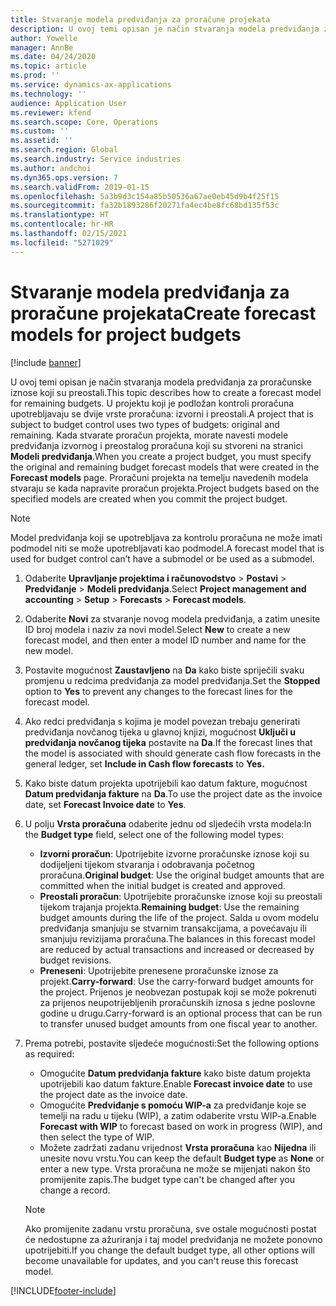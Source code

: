 ```yaml
---
title: Stvaranje modela predviđanja za proračune projekata
description: U ovoj temi opisan je način stvaranja modela predviđanja za proračunske iznose koji su preostali.
author: Yowelle
manager: AnnBe
ms.date: 04/24/2020
ms.topic: article
ms.prod: ''
ms.service: dynamics-ax-applications
ms.technology: ''
audience: Application User
ms.reviewer: kfend
ms.search.scope: Core, Operations
ms.custom: ''
ms.assetid: ''
ms.search.region: Global
ms.search.industry: Service industries
ms.author: andchoi
ms.dyn365.ops.version: 7
ms.search.validFrom: 2019-01-15
ms.openlocfilehash: 5a3b9d3c154a85b50536a67ae0eb45d9b4f25f15
ms.sourcegitcommit: fa32b1893286f20271fa4ec4be8fc68bd135f53c
ms.translationtype: HT
ms.contentlocale: hr-HR
ms.lasthandoff: 02/15/2021
ms.locfileid: "5271029"
---
```

# <a name="create-forecast-models-for-project-budgets"></a><span data-ttu-id="31dac-103">Stvaranje modela predviđanja za proračune projekata</span><span class="sxs-lookup"><span data-stu-id="31dac-103">Create forecast models for project budgets</span></span> 

[!include [banner](../includes/banner.md)]

<span data-ttu-id="31dac-104">U ovoj temi opisan je način stvaranja modela predviđanja za proračunske iznose koji su preostali.</span><span class="sxs-lookup"><span data-stu-id="31dac-104">This topic describes how to create a forecast model for remaining budgets.</span></span> <span data-ttu-id="31dac-105">U projektu koji je podložan kontroli proračuna upotrebljavaju se dvije vrste proračuna: izvorni i preostali.</span><span class="sxs-lookup"><span data-stu-id="31dac-105">A project that is subject to budget control uses two types of budgets: original and remaining.</span></span> <span data-ttu-id="31dac-106">Kada stvarate proračun projekta, morate navesti modele predviđanja izvornog i preostalog proračuna koji su stvoreni na stranici **Modeli predviđanja**.</span><span class="sxs-lookup"><span data-stu-id="31dac-106">When you create a project budget, you must specify the original and remaining budget forecast models that were created in the **Forecast models** page.</span></span> <span data-ttu-id="31dac-107">Proračuni projekta na temelju navedenih modela stvaraju se kada napravite proračun projekta.</span><span class="sxs-lookup"><span data-stu-id="31dac-107">Project budgets based on the specified models are created when you commit the project budget.</span></span>

> [!NOTE]
> <span data-ttu-id="31dac-108">Model predviđanja koji se upotrebljava za kontrolu proračuna ne može imati podmodel niti se može upotrebljavati kao podmodel.</span><span class="sxs-lookup"><span data-stu-id="31dac-108">A forecast model that is used for budget control can’t have a submodel or be used as a submodel.</span></span>

1. <span data-ttu-id="31dac-109">Odaberite **Upravljanje projektima i računovodstvo** > **Postavi** > **Predviđanje**  > **Modeli predviđanja**.</span><span class="sxs-lookup"><span data-stu-id="31dac-109">Select **Project management and accounting** > **Setup** > **Forecasts**  > **Forecast models**.</span></span>
2. <span data-ttu-id="31dac-110">Odaberite **Novi** za stvaranje novog modela predviđanja, a zatim unesite ID broj modela i naziv za novi model.</span><span class="sxs-lookup"><span data-stu-id="31dac-110">Select **New** to create a new forecast model, and then enter a model ID number and name for the new model.</span></span> 
3. <span data-ttu-id="31dac-111">Postavite mogućnost **Zaustavljeno** na **Da** kako biste spriječili svaku promjenu u redcima predviđanja za model predviđanja.</span><span class="sxs-lookup"><span data-stu-id="31dac-111">Set the **Stopped** option to **Yes** to prevent any changes to the forecast lines for the forecast model.</span></span> 
4. <span data-ttu-id="31dac-112">Ako redci predviđanja s kojima je model povezan trebaju generirati predviđanja novčanog tijeka u glavnoj knjizi, mogućnost **Uključi u predviđanja novčanog tijeka** postavite na **Da**.</span><span class="sxs-lookup"><span data-stu-id="31dac-112">If the forecast lines that the model is associated with should generate cash flow forecasts in the general ledger, set **Include in Cash flow forecasts** to **Yes.**</span></span> 
5. <span data-ttu-id="31dac-113">Kako biste datum projekta upotrijebili kao datum fakture, mogućnost **Datum predviđanja fakture** na **Da**.</span><span class="sxs-lookup"><span data-stu-id="31dac-113">To use the project date as the invoice date, set **Forecast Invoice date** to **Yes**.</span></span> 
6. <span data-ttu-id="31dac-114">U polju **Vrsta proračuna** odaberite jednu od sljedećih vrsta modela:</span><span class="sxs-lookup"><span data-stu-id="31dac-114">In the **Budget type** field, select one of the following model types:</span></span>

   - <span data-ttu-id="31dac-115">**Izvorni proračun**: Upotrijebite izvorne proračunske iznose koji su dodijeljeni tijekom stvaranja i odobravanja početnog proračuna.</span><span class="sxs-lookup"><span data-stu-id="31dac-115">**Original budget**: Use the original budget amounts that are committed when the initial budget is created and approved.</span></span>
   - <span data-ttu-id="31dac-116">**Preostali proračun**: Upotrijebite proračunske iznose koji su preostali tijekom trajanja projekta.</span><span class="sxs-lookup"><span data-stu-id="31dac-116">**Remaining budget**: Use the remaining budget amounts during the life of the project.</span></span> <span data-ttu-id="31dac-117">Salda u ovom modelu predviđanja smanjuju se stvarnim transakcijama, a povećavaju ili smanjuju revizijama proračuna.</span><span class="sxs-lookup"><span data-stu-id="31dac-117">The balances in this forecast model are reduced by actual transactions and increased or decreased by budget revisions.</span></span>
   - <span data-ttu-id="31dac-118">**Preneseni**: Upotrijebite prenesene proračunske iznose za projekt.</span><span class="sxs-lookup"><span data-stu-id="31dac-118">**Carry-forward**: Use the carry-forward budget amounts for the project.</span></span> <span data-ttu-id="31dac-119">Prijenos je neobvezan postupak koji se može pokrenuti za prijenos neupotrijebljenih proračunskih iznosa s jedne poslovne godine u drugu.</span><span class="sxs-lookup"><span data-stu-id="31dac-119">Carry-forward is an optional process that can be run to transfer unused budget amounts from one fiscal year to another.</span></span>

7. <span data-ttu-id="31dac-120">Prema potrebi, postavite sljedeće mogućnosti:</span><span class="sxs-lookup"><span data-stu-id="31dac-120">Set the following options as required:</span></span>

   - <span data-ttu-id="31dac-121">Omogućite **Datum predviđanja fakture** kako biste datum projekta upotrijebili kao datum fakture.</span><span class="sxs-lookup"><span data-stu-id="31dac-121">Enable **Forecast invoice date** to use the project date as the invoice date.</span></span>
   - <span data-ttu-id="31dac-122">Omogućite **Predviđanje s pomoću WIP-a** za predviđanje koje se temelji na radu u tijeku (WIP), a zatim odaberite vrstu WIP-a.</span><span class="sxs-lookup"><span data-stu-id="31dac-122">Enable **Forecast with WIP** to forecast based on work in progress (WIP), and then select the type of WIP.</span></span> 
   - <span data-ttu-id="31dac-123">Možete zadržati zadanu vrijednost **Vrsta proračuna** kao **Nijedna** ili unesite novu vrstu.</span><span class="sxs-lookup"><span data-stu-id="31dac-123">You can keep the default **Budget type** as **None** or enter a new type.</span></span> <span data-ttu-id="31dac-124">Vrsta proračuna ne može se mijenjati nakon što promijenite zapis.</span><span class="sxs-lookup"><span data-stu-id="31dac-124">The budget type can't be changed after you change a record.</span></span>     
    > [!NOTE]
    > <span data-ttu-id="31dac-125">Ako promijenite zadanu vrstu proračuna, sve ostale mogućnosti postat će nedostupne za ažuriranja i taj model predviđanja ne možete ponovno upotrijebiti.</span><span class="sxs-lookup"><span data-stu-id="31dac-125">If you change the default budget type, all other options will become unavailable for updates, and you can't reuse this forecast model.</span></span> 
   


 



[!INCLUDE[footer-include](../includes/footer-banner.md)]